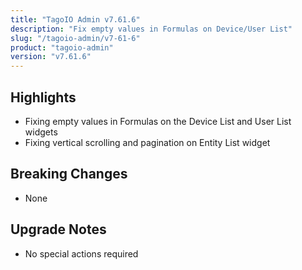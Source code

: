 ```yaml
---
title: "TagoIO Admin v7.61.6"
description: "Fix empty values in Formulas on Device/User List"
slug: "/tagoio-admin/v7-61-6"
product: "tagoio-admin"
version: "v7.61.6"
---
```


## Highlights

- Fixing empty values in Formulas on the Device List and User List widgets
- Fixing vertical scrolling and pagination on Entity List widget

## Breaking Changes

- None

## Upgrade Notes

- No special actions required
